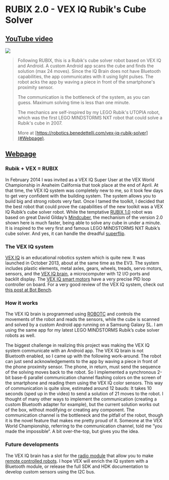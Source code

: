 # RUBIX 2.0 - VEX IQ Rubik's Cube Solver


## [YouTube video](https://www.youtube.com/watch?v=L6gSuM-JHgo)

![](https://img.youtube.com/vi/L6gSuM-JHgo/0.jpg)

> Following RUBIX, this is a Rubik's cube solver robot based on VEX IQ and Android. A custom Android app scans the cube and finds the solution (max 24 moves). Since the IQ Brain does not have Bluetooth capabilities, the app communicates with it using light pulses. The robot acks the app by waving a piece in front of the smartphone's proximity sensor.
>
> The communication is the bottleneck of the system, as you can guess. Maximum solving time is less than one minute.
>
> The mechanics are self-inspired by my LEGO Rubik's UTOPIA robot, which was the first LEGO MINDSTORMS NXT robot that could solve a Rubik's cube in 2007.
> 
> More at [https://robotics.benedettelli.com/vex-iq-rubik-solver](#Webpage).


## [Webpage](https://robotics.benedettelli.com/vex-iq-rubik-solver)


### Rubik + VEX = RUBIX

In February 2014 I was invited as a VEX IQ Super User at the VEX World Championship in Anaheim California that took place at the end of April. At that time, the VEX IQ system was completely new to me, so it took few days to get very confident with the building system. The system allows you to build big and strong robots very fast. Once I tamed the toolkit, I decided that the best robot that could prove the capabilities of the new toolkit was a VEX IQ Rubik’s cube solver robot. While the temptative [RUBIX 1.0](https://www.youtube.com/watch?v=bGxpXlIaIaA) robot was based on great David Gilday’s [Mindcuber](http://www.mindcuber.com), the mechanism of the version 2.0 shown here is much faster, being able to solve any cube in under a minute. It is inspired to the very first and famous LEGO MINDSTORMS NXT Rubik’s cube solver. And yes, it can handle the dreadful [superflip](http://www.speedsolving.com/wiki/index.php/Superflip).


### The VEX IQ system

[VEX IQ](http://www.vexrobotics.com/vexiq) is an educational robotics system which is quite new. It was launched in October 2013, about at the same time as the EV3. The system includes plastic elements, metal axles, gears, wheels, treads, servo motors, sensors, and the [VEX IQ brain](http://www.vexrobotics.com/vexiq/products/brain-g.html), a microcomputer with 12 I/O ports and backlit display. The [VEX IQ smart motors](http://www.vexrobotics.com/vexiq/products/228-2560.html) have a very precise PID loop controller on board. For a very good review of the VEX IQ system, check out [this post at Bot Bench](http://botbench.com/blog/2014/05/18/vex-iq-modular-robotics-system-for-stem).


### How it works

The VEX IQ brain is programmed using [ROBOTC](http://www.robotc.net) and controls the movements of the robot and reads the sensors, while the cube is scanned and solved by a custom Android app running on a Samsung Galaxy SL. I am using the same app for my latest LEGO MINDSTORMS Rubik’s cube solver robots as well.

The biggest challenge in realizing this project was making the VEX IQ system communicate with an Android app. The VEX IQ brain is not Bluetooth enabled, so I came up with the following work-around. The robot can just send acknowledgements to the app by waving a piece in front of the phone proximity sensor. The phone, in return, must send the sequence of the solving moves back to the robot. So I implemented a synchronous 2-bit base-6 parallel communication channel flashing colors on the screen of the smartphone and reading them using the VEX IQ color sensors. This way of communication is quite slow, estimated around 12 bauds: It takes 10 seconds (sped up in the video) to send a solution of 21 moves to the robot. I thought of many other ways to implement the communication (creating a custom Bluetooth adapter for example), but the current solution works out of the box, without modifying or creating any component. The communication channel is the bottleneck and the pitfall of the robot, though it is the novel feature that makes me pretty proud of it. Someone at the VEX World Championship, referring to the communication channel, told me “you made the impossible“. A bit over-the-top, but gives you the idea.


### Future developments

The VEX IQ brain has a slot for the [radio module](http://www.vexrobotics.com/vexiq/products/228-2621.html) that allow you to make [remote controlled robots](http://www.vexrobotics.com/vexiq/products/vex-iq-controller.html). I hope VEX will enrich the IQ system with a Bluetooth module, or release the full SDK and HDK documentation to develop custom sensors using the I2C bus.
